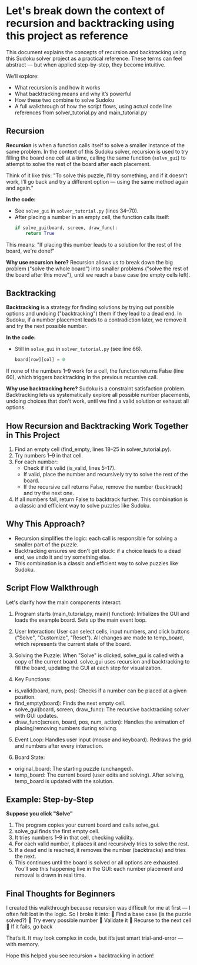 # Let's break down the context of recursion and backtracking using this project as reference

This document explains the concepts of recursion and backtracking using this Sudoku solver project as a practical reference. These terms can feel abstract — but when applied step-by-step, they become intuitive.

We’ll explore:
- What recursion is and how it works
- What backtracking means and why it’s powerful
- How these two combine to solve Sudoku
- A full walkthrough of how the script flows, using actual code line references from solver_tutorial.py and main_tutorial.py

## Recursion

**Recursion** is when a function calls itself to solve a smaller instance of the same problem. In the context of this Sudoku solver, recursion is used to try filling the board one cell at a time, calling the same function (`solve_gui`) to attempt to solve the rest of the board after each placement.

Think of it like this:
"To solve this puzzle, I’ll try something, and if it doesn’t work, I’ll go back and try a different option — using the same method again and again."

**In the code:**  
- See `solve_gui` in `solver_tutorial.py` (lines 34–70).
- After placing a number in an empty cell, the function calls itself:  
  ```python
  if solve_gui(board, screen, draw_func):
      return True
This means: "If placing this number leads to a solution for the rest of the board, we're done!"

**Why use recursion here?**
Recursion allows us to break down the big problem ("solve the whole board") into smaller problems ("solve the rest of the board after this move"), until we reach a base case (no empty cells left).


## Backtracking
**Backtracking** is a strategy for finding solutions by trying out possible options and undoing ("backtracking") them if they lead to a dead end. In Sudoku, if a number placement leads to a contradiction later, we remove it and try the next possible number.

**In the code:**  
- Still in `solve_gui` in `solver_tutorial.py` (see line 66).
  ```python
  board[row][col] = 0
If none of the numbers 1–9 work for a cell, the function returns False (line 60), which triggers backtracking in the previous recursive call.

**Why use backtracking here?**
Sudoku is a constraint satisfaction problem. Backtracking lets us systematically explore all possible number placements, undoing choices that don't work, until we find a valid solution or exhaust all options.


## How Recursion and Backtracking Work Together in This Project
1. Find an empty cell (find_empty, lines 18–25 in solver_tutorial.py).
2. Try numbers 1–9 in that cell.
3. For each number:
    - Check if it's valid (is_valid, lines 5–17).
    - If valid, place the number and recursively try to solve the rest of the board.
    - If the recursive call returns False, remove the number (backtrack) and try the next one.
4. If all numbers fail, return False to backtrack further.
This combination is a classic and efficient way to solve puzzles like Sudoku.


## Why This Approach?
- Recursion simplifies the logic: each call is responsible for solving a smaller part of the puzzle.
- Backtracking ensures we don't get stuck: if a choice leads to a dead end, we undo it and try something else.
- This combination is a classic and efficient way to solve puzzles like Sudoku.


## Script Flow Walkthrough
Let's clarify how the main components interact:

1. Program starts (main_tutorial.py, main() function):
Initializes the GUI and loads the example board.
Sets up the main event loop.

2. User Interaction:
User can select cells, input numbers, and click buttons ("Solve", "Customize", "Reset").
All changes are made to temp_board, which represents the current state of the board.

3. Solving the Puzzle:
When "Solve" is clicked, solve_gui is called with a copy of the current board.
solve_gui uses recursion and backtracking to fill the board, updating the GUI at each step for visualization.

4. Key Functions:
- is_valid(board, num, pos): Checks if a number can be placed at a given position.
- find_empty(board): Finds the next empty cell.
- solve_gui(board, screen, draw_func): The recursive backtracking solver with GUI updates.
- draw_func(screen, board, pos, num, action): Handles the animation of placing/removing numbers during solving.

5. Event Loop:
Handles user input (mouse and keyboard).
Redraws the grid and numbers after every interaction.

6. Board State:
- original_board: The starting puzzle (unchanged).
- temp_board: The current board (user edits and solving).
After solving, temp_board is updated with the solution.


## Example: Step-by-Step
**Suppose you click "Solve"**
1. The program copies your current board and calls solve_gui.
2. solve_gui finds the first empty cell.
3. It tries numbers 1–9 in that cell, checking validity.
4. For each valid number, it places it and recursively tries to solve the rest.
5. If a dead end is reached, it removes the number (backtracks) and tries the next.
6. This continues until the board is solved or all options are exhausted.
You’ll see this happening live in the GUI: each number placement and removal is drawn in real time.


## Final Thoughts for Beginners

I created this walkthrough because recursion was difficult for me at first — I often felt lost in the logic.
So I broke it into:
🔹 Find a base case (is the puzzle solved?)
🔹 Try every possible number
🔹 Validate it
🔹 Recurse to the next cell
🔹 If it fails, go back

That’s it. It may look complex in code, but it’s just smart trial-and-error — with memory.

Hope this helped you see recursion + backtracking in action!